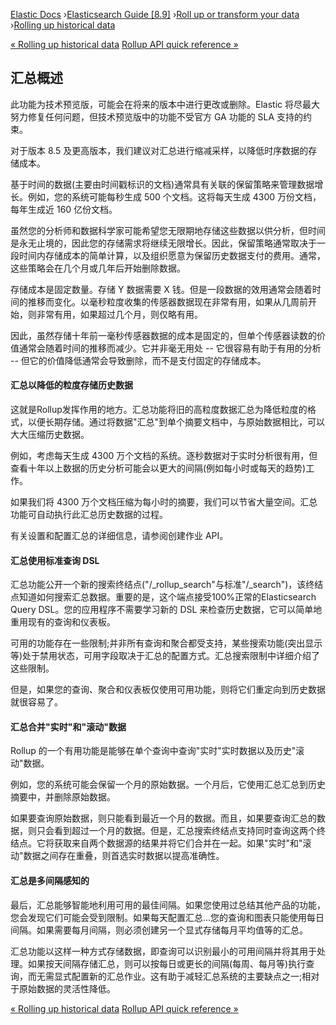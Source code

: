 

[Elastic Docs](/guide/) ›[Elasticsearch Guide [8.9]](index.md) ›[Roll up or
transform your data](data-rollup-transform.md) ›[Rolling up historical
data](xpack-rollup.md)

[« Rolling up historical data](xpack-rollup.md) [Rollup API quick reference
»](rollup-api-quickref.md)

## 汇总概述

此功能为技术预览版，可能会在将来的版本中进行更改或删除。Elastic 将尽最大努力修复任何问题，但技术预览版中的功能不受官方 GA 功能的 SLA 支持的约束。

对于版本 8.5 及更高版本，我们建议对汇总进行缩减采样，以降低时序数据的存储成本。

基于时间的数据(主要由时间戳标识的文档)通常具有关联的保留策略来管理数据增长。例如，您的系统可能每秒生成 500 个文档。这将每天生成 4300 万份文档，每年生成近 160 亿份文档。

虽然您的分析师和数据科学家可能希望您无限期地存储这些数据以供分析，但时间是永无止境的，因此您的存储需求将继续无限增长。因此，保留策略通常取决于一段时间内存储成本的简单计算，以及组织愿意为保留历史数据支付的费用。通常，这些策略会在几个月或几年后开始删除数据。

存储成本是固定数量。存储 Y 数据需要 X 钱。但是一段数据的效用通常会随着时间的推移而变化。以毫秒粒度收集的传感器数据现在非常有用，如果从几周前开始，则非常有用，如果超过几个月，则仅略有用。

因此，虽然存储十年前一毫秒传感器数据的成本是固定的，但单个传感器读数的价值通常会随着时间的推移而减少。它并非毫无用处 -- 它很容易有助于有用的分析 -- 但它的价值降低通常会导致删除，而不是支付固定的存储成本。

#### 汇总以降低的粒度存储历史数据

这就是Rollup发挥作用的地方。汇总功能将旧的高粒度数据汇总为降低粒度的格式，以便长期存储。通过将数据"汇总"到单个摘要文档中，与原始数据相比，可以大大压缩历史数据。

例如，考虑每天生成 4300 万个文档的系统。逐秒数据对于实时分析很有用，但查看十年以上数据的历史分析可能会以更大的间隔(例如每小时或每天的趋势)工作。

如果我们将 4300 万个文档压缩为每小时的摘要，我们可以节省大量空间。汇总功能可自动执行此汇总历史数据的过程。

有关设置和配置汇总的详细信息，请参阅创建作业 API。

#### 汇总使用标准查询 DSL

汇总功能公开一个新的搜索终结点("/_rollup_search"与标准"/_search")，该终结点知道如何搜索汇总数据。重要的是，这个端点接受100%正常的Elasticsearch Query DSL。您的应用程序不需要学习新的 DSL 来检查历史数据，它可以简单地重用现有的查询和仪表板。

可用的功能存在一些限制;并非所有查询和聚合都受支持，某些搜索功能(突出显示等)处于禁用状态，可用字段取决于汇总的配置方式。汇总搜索限制中详细介绍了这些限制。

但是，如果您的查询、聚合和仪表板仅使用可用功能，则将它们重定向到历史数据就很容易了。

#### 汇总合并"实时"和"滚动"数据

Rollup 的一个有用功能是能够在单个查询中查询"实时"实时数据以及历史"滚动"数据。

例如，您的系统可能会保留一个月的原始数据。一个月后，它使用汇总汇总到历史摘要中，并删除原始数据。

如果要查询原始数据，则只能看到最近一个月的数据。而且，如果要查询汇总的数据，则只会看到超过一个月的数据。但是，汇总搜索终结点支持同时查询这两个终结点。它将获取来自两个数据源的结果并将它们合并在一起。如果"实时"和"滚动"数据之间存在重叠，则首选实时数据以提高准确性。

#### 汇总是多间隔感知的

最后，汇总能够智能地利用可用的最佳间隔。如果您使用过总结其他产品的功能，您会发现它们可能会受到限制。如果每天配置汇总...您的查询和图表只能使用每日间隔。如果需要每月间隔，则必须创建另一个显式存储每月平均值等的汇总。

汇总功能以这样一种方式存储数据，即查询可以识别最小的可用间隔并将其用于处理。如果按天间隔存储汇总，则可以按每日或更长的间隔(每周、每月等)执行查询，而无需显式配置新的汇总作业。这有助于减轻汇总系统的主要缺点之一;相对于原始数据的灵活性降低。

[« Rolling up historical data](xpack-rollup.md) [Rollup API quick reference
»](rollup-api-quickref.md)
